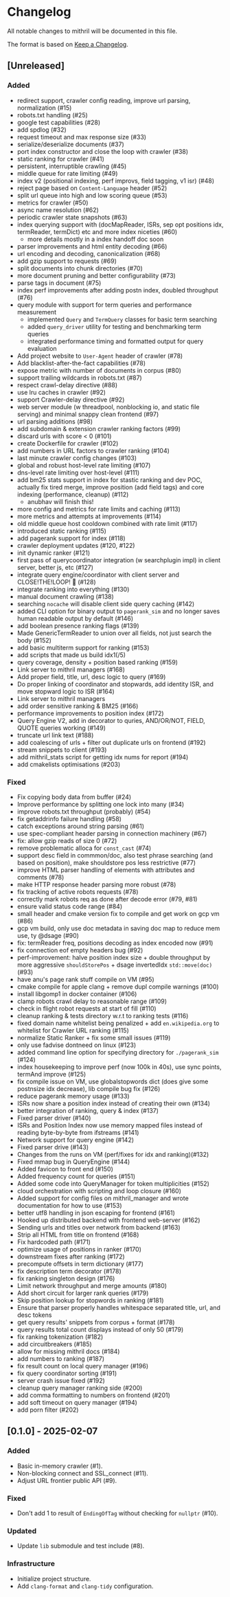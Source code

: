 # Changelog

All notable changes to mithril will be documented in this file.

The format is based on [Keep a Changelog](https://keepachangelog.com/en/1.1.0/).

## [Unreleased]

### Added

- redirect support, crawler config reading, improve url parsing, normalization (#15)
- robots.txt handling (#25)
- google test capabilities (#28)
- add spdlog (#32)
- request timeout and max response size (#33)
- serialize/deserialize documents (#37)
- port index constructor and close the loop with crawler (#38)
- static ranking for crawler (#41)
- persistent, interruptible crawling (#45)
- middle queue for rate limiting (#49)
- index v2 (positional indexing, perf improvs, field tagging, v1 isr) (#48)
- reject page based on `Content-Language` header (#52)
- split url queue into high and low scoring queue (#53)
- metrics for crawler (#50)
- async name resolution (#62)
- periodic crawler state snapshots (#63)
- index querying support with (docMapReader, ISRs, sep opt positions idx, termReader, termDict) etc and more index niceties (#60)
  - more details mostly in a index handoff doc soon
- parser improvements and html entity decoding (#66)
- url encoding and decoding, canonicalization (#68)
- add gzip support to requests (#69)
- split documents into chunk directories (#70)
- more document pruning and better configurability (#73)
- parse <meta> tags in document (#75)
- index perf improvements after adding postn index, doubled throughput (#76)
- query module with support for term queries and performance measurement
  - implemented `Query` and `TermQuery` classes for basic term searching
  - added `query_driver` utility for testing and benchmarking term queries
  - integrated performance timing and formatted output for query evaluation
- Add project website to `User-Agent` header of crawler (#78)
- Add blacklist-after-the-fact capabilities (#78)
- expose metric with number of documents in corpus (#80)
- support trailing wildcards in robots.txt (#87)
- respect crawl-delay directive (#88)
- use lru caches in crawler (#92)
- support Crawler-delay directive (#92)
- web server module (w threadpool, nonblocking io, and static file serving) and minimal snappy clean frontend (#97)
- url parsing additions (#98)
- add subdomain & extension crawler ranking factors (#99)
- discard urls with score < 0 (#101)
- create Dockerfile for crawler (#102)
- add numbers in URL factors to crawler ranking (#104)
- last minute crawler config changes (#103)
- global and robust host-level rate limiting (#107)
- dns-level rate limiting over host-level (#111)
- add bm25 stats support in index for stastic ranking and dev POC, actually fix tired merge, improve position (add field tags) and core indexing (performance, cleanup) (#112)
  - anubhav will finish this!
- more config and metrics for rate limits and caching (#113)
- more metrics and attempts at improvements (#114)
- old middle queue host cooldown combined with rate limit (#117)
- introduced static ranking (#115)
- add pagerank support for index (#118)
- crawler deployment updates (#120, #122)
- init dynamic ranker (#121)
- first pass of querycoordinator integration (w searchplugin impl) in client server, better js, etc (#127)
- integrate query engine/coordinator with client server and CLOSE!THE!LOOP! 🥳 (#128)
- integrate ranking into everything (#130)
- manual document crawling (#138)
- searching `nocache` will disable client side query caching (#142)
- added CLI option for binary output to `pagerank_sim` and no longer saves human readable output by default (#146)
- add boolean presence ranking flags (#139)
- Made GenericTermReader to union over all fields, not just search the body (#152)
- add basic multiterm support for ranking (#153)
- add scripts that made us build idx1(/5)
- query coverage, density + position based ranking (#159)
- Link server to mithril managers (#168)
- Add proper field, title, url, desc logic to query (#169)
- Do proper linking of coordinator and stopwards, add identity ISR, and move stopward logic to ISR (#164)
- Link server to mithril managers
- add order sensitive ranking & BM25 (#166)
- performance improvements to position index (#172)
- Query Engine V2, add in decorator to quries, AND/OR/NOT, FIELD, QUOTE queries working (#149)
- truncate url link text (#188)
- add coalescing of urls + filter out duplicate urls on frontend (#192)
- stream snippets to client (#193)
- add mithril_stats script for getting idx nums for report (#194)
- add cmakelists optimisations (#203)

### Fixed

- Fix copying body data from buffer (#24)
- Improve performance by splitting one lock into many (#34)
- improve robots.txt throughput (probably) (#54)
- fix getaddrinfo failure handling (#58)
- catch exceptions around string parsing (#61)
- use spec-compliant header parsing in connection machinery (#67)
- fix: allow gzip reads of size 0 (#72)
- remove problematic alloca for `const_cast` (#74)
- support desc field in commmon/doc, also test phrase searching (and based on position), make shouldstore pos less restrictive (#77)
- improve HTML parser handling of elements with attributes and comments (#78)
- make HTTP response header parsing more robust (#78)
- fix tracking of active robots requests (#78)
- correctly mark robots req as done after decode error (#79, #81)
- ensure valid status code range (#84)
- small header and cmake version fix to compile and get work on gcp vm (#86)
- gcp vm build, only use doc metadata in saving doc map to reduce mem use, ty @dsage (#90)
- fix: termReader freq, positions decoding as index encoded now (#91)
- fix connection eof empty headers bug (#92)
- perf-improvement: halve position index size + double throughput by more aggressive `shouldStorePos` + dsage invertedIdx `std::move(doc)` (#93)
- have anu's page rank stuff compile on VM (#95)
- cmake compile for apple clang + remove dupl compile warnings (#100)
- install libgomp1 in docker container (#106)
- clamp robots crawl delay to reasonable range (#109)
- check in flight robot requests at start of fill (#110)
- cleanup ranking & tests directory w.r.t to ranking tests (#116)
- fixed domain name whitelist being penalized + add `en.wikipedia.org` to whitelist for Crawler URL ranking (#115)
- normalize Static Ranker + fix some small issues (#119)
- only use fadvise dontneed on linux (#123)
- added command line option for specifying directory for `./pagerank_sim` (#124)
- index housekeeping to improve perf (now 100k in 40s), use sync points, termAnd improve (#125)
- fix compile issue on VM, use globalstopwords dict (does give some postnsize idx decrease), lib compile bug fix (#126)
- reduce pagerank memory usage (#133)
- ISRs now share a position index instead of creating their own (#134)
- better integration of ranking, query & index (#137)
- Fixed parser driver (#140)
- ISRs and Position Index now use memory mapped files instead of reading byte-by-byte from ifstreams (#141)
- Network support for query engine (#142)
- Fixed parser drive (#143)
- Changes from the runs on VM (perf/fixes for idx and ranking)(#132)
- Fixed mmap bug in QueryEngine (#144)
- Added favicon to front end (#150)
- Added frequency count for queries (#151)
- Added some code into QueryManager for token multiplicities (#152)
- cloud orchestration with scripting and loop closure (#160)
- Added support for config files on mithril_manager and wrote documentation for how to use (#153)
- better utf8 handling in json escaping for frontend (#161)
- Hooked up distributed backend with frontend web-server (#162)
- Sending urls and titles over network from backend (#163)
- Strip all HTML from title on frontend (#168)
- Fix hardcoded path (#171)
- optimize usage of positions in ranker (#170)
- downstream fixes after ranking (#172)
- precompute offsets in term dictionary (#177)
- fix description term decorator (#178)
- fix ranking singleton design (#176)
- Limit network throughput and merge amounts (#180)
- Add short circuit for larger rank queries (#179)
- Skip position lookup for stopwords in ranking (#181)
- Ensure that parser properly handles whitespace separated title, url, and desc tokens
- get query results' snippets from corpus + format (#178)
- query results total count displays instead of only 50 (#179)
- fix ranking tokenization (#182)
- add circuitbreakers (#185)
- allow for missing mithril docs (#184)
- add numbers to ranking (#187)
- fix result count on local query manager (#196)
- fix query coordinator sorting (#191)
- server crash issue fixed (#192)
- cleanup query manager ranking side (#200)
- add comma formatting to numbers on frontend (#201)
- add soft timeout on query manager (#194)
- add porn filter (#202)

## [0.1.0] - 2025-02-07

### Added

- Basic in-memory crawler (#1).
- Non-blocking connect and SSL_connect (#11).
- Adjust URL frontier public API (#9).

### Fixed

- Don't add 1 to result of `EndingOfTag` without checking for `nullptr` (#10).

### Updated

- Update `lib` submodule and test include (#8).

### Infrastructure

- Initialize project structure.
- Add `clang-format` and `clang-tidy` configuration.
